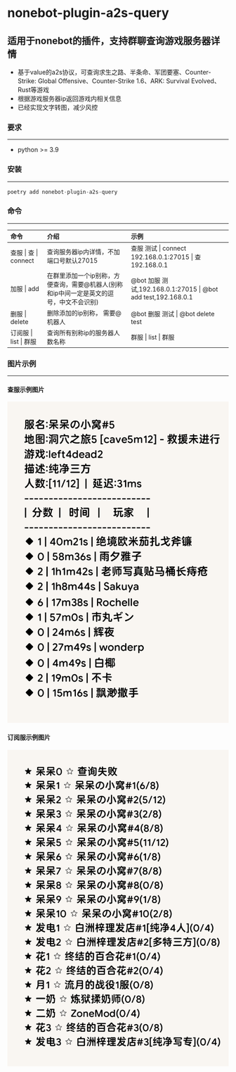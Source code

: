 # nonebot-plugin-a2s-query
## 适用于nonebot的插件，支持群聊查询游戏服务器详情

+ 基于value的a2s协议，可查询求生之路、半条命、军团要塞、Counter-Strike: Global Offensive、Counter-Strike 1.6、ARK: Survival Evolved、Rust等游戏  
+ 根据游戏服务器ip返回游戏内相关信息  
+ 已经实现文字转图，减少风控    

### 要求
---

+ python >= 3.9

### 安装
---

```python
poetry add nonebot-plugin-a2s-query
```

### 命令
---

| 命令                   | 介绍                                                         | 示例                                                         |
| :--------------------- | :----------------------------------------------------------- | :----------------------------------------------------------- |
| 查服 \| 查 \|  connect | 查询服务器ip内详情，不加端口号默认27015                      | 查服 测试 \| connect 192.168.0.1:27015 \| 查 192.168.0.1     |
| 加服 \| add            | 在群里添加一个ip别称，方便查询，需要@机器人(别称和ip中间一定是英文的逗号，中文不会识别) | @bot 加服 测试,192.168.0.1:27015 \| @bot add test,192.168.0.1 |
| 删服 \| delete         | 删除添加的ip别称， 需要@机器人                               | @bot 删服 测试 \| @bot delete test                           |
| 订阅服 \| list \| 群服 | 查询所有别称ip的服务器人数名称                               | 群服 \| list \| 群服                                         |

### 图片示例
---

#### 查服示例图片

![查服](./connect.png)

#### 订阅服示例图片

![群服](./list.png)
